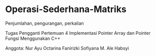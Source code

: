 # Operasi-Sederhana-Matriks
Penjumlahan, pengurangan, perkalian

Tugas Pengganti Pertemuan 4
Implementasi Pointer Array dan Pointer Fungsi Menggunakan C++

Anggota:
Nur Ayu Octarina
Fanirizki Sofiyana
M. Ale Habsyi
